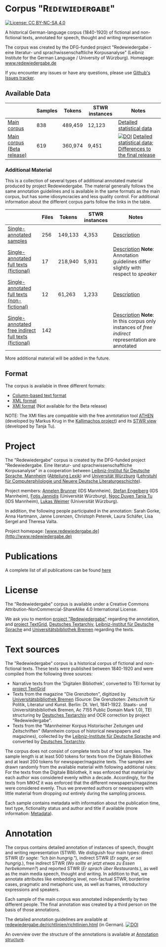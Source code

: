 

# Corpus "Rᴇᴅᴇᴡɪᴇᴅᴇʀɢᴀʙᴇ" 


 [![License: CC BY-NC-SA 4.0](https://img.shields.io/badge/License-CC%20BY--NC--SA%204.0-lightgrey.svg)](https://creativecommons.org/licenses/by-nc-sa/4.0/)

A historical German-language corpus (1840-1920) of fictional and non-fictional texts, annotated for speech, thought and writing representation 

The corpus was created by the DFG-funded project "Redewiedergabe - eine literatur- und sprachwissenschaftliche Korpusanalyse" (Leibniz Institute for the German Language / University of Würzburg). Homepage: www.redewiedergabe.de

If you encounter any issues or have any questions, please use [Github's Issues tracker](https://github.com/redewiedergabe/corpus/issues).

## Available Data

|                            | Samples | Tokens  | STWR instances | Notes                                                   |
|----------------------------|---------|---------|----------------|---------------------------------------------------------|
| [Main corpus](data/main)                | 838     | 489,459 | 12,123         | [Detailed statistical data](resources/docs/main_release_statistics.md)                                                      |
| [Main corpus (Beta release)](data/beta-release) | 619     | 360,974 | 9,451          |   [![DOI](https://zenodo.org/badge/DOI/10.5281/zenodo.2635192.svg)](https://doi.org/10.5281/zenodo.2635192)  [Detailed statistical data](resources/docs/beta_release_statistics.md); [Differences to the final release](resources/docs/differences-main-beta.md)|

### Additional Material
This is a collection of several types of additional annotated material produced by project Redewiedergabe. The material generally follows the same annotation guidelines and is available in the same formats as the main corpus, but has some idiosyncracies and less quality control. For additional information about the different corpus parts follow the links in the table.    

|                            | Files | Tokens  | STWR instances | Notes                                                   |
|----------------------------|---------|---------|----------------|---------------------------------------------------------|
| [Single-annotated samples](data/additional/single_annotated/samples) |  256    | 149,133 | 4,353          |   [Description](resources/docs/single_annotated_samples.md)
| [Single-annotated full texts (fictional)](data/additional/single_annotated/full_fict) |   17   | 218,940|   5,931        |[Description](resources/docs/full_texts.md) **Note**: Annotation guidelines differ slightly with respect to *speaker*   
| [Single-annotated full texts (non-fictional)](data/additional/single_annotated/full_nonfict) |  12    | 61,263|   1,233        |  [Description](resources/docs/full_texts.md)
| [Single-annotated free indirect full texts (fictional)](TODO) | 142 |  |  | [Description](resources/docs/freeindirect-corpus.md) **Note**: In this corpus only instances of *free indirect* representation are annotated

More additional material will be added in the future.

## Format
The corpus is available in three different formats:
* [Column-based text format](resources/docs/column_based_text_format.md)
* [XML format](resources/docs/xml_format.md)
* [XMI format](resources/docs/xmi_format.md) (Not available for the Beta release)

NOTE: The XMI files are compatible with the free anntotation tool [ATHEN](https://gitlab2.informatik.uni-wuerzburg.de/kallimachos/Athen) (developed by Markus Krug in the [Kallimachos project](http://kallimachos.de)) and its [STWR view](https://gitlab2.informatik.uni-wuerzburg.de/kallimachos/Athen/blob/master/de.uniwue.mk.athen/releng/de.uniwue.mk.athen.docu/STWRView.md) (developed by Tanja Tu).

# Project
The "Redewiedergabe" corpus is created by the DFG-funded project "Redewiedergabe. Eine literatur- und sprachwissenschaftliche Korpusanalyse" in a cooperation between [Leibniz-Institut für Deutsche Sprache, Mannheim](http://www1.ids-mannheim.de/lexik/home.html) ([Abteilung Lexik](http://www1.ids-mannheim.de/lexik/home.html)) and [Universität Würzburg](https://www.uni-wuerzburg.de) ([Lehrstuhl für Computerphilologie und Neuere Deutsche Literaturgeschichte](https://www.germanistik.uni-wuerzburg.de/no_cache/lehrstuehle/computerphilologie)). 

Project members: [Annelen Brunner](http://www1.ids-mannheim.de/lexik/personal/brunner.html) (IDS Mannheim), [Stefan Engelberg](http://www1.ids-mannheim.de/lexik/personal/engelberg.html) (IDS Mannheim), [Fotis Jannidis](http://www.jannidis.de/person.html) (Universität Würzburg), [Ngoc Duyen Tanja Tu](https://perso.ids-mannheim.de/seiten/tu.html) (IDS Mannheim), [Lukas Weimer](https://www.germanistik.uni-wuerzburg.de/lehrstuehle/computerphilologie/mitarbeiter/weimer/) (Universität Würzburg).

In addition, the following people participated in the annotation: Sarah Gorke, Anna Hartmann, Janne Lorenzen, Christoph Peterek, Laura Schäfer, Lisa Sergel and Theresa Valta.

Project homepage: [www.redewiedergabe.de](http://www.redewiedergabe.de)

# Publications

A complete list of all publications can be found [here]()

# License

The "Redewiedergabe" corpus is available under a Creative Commons Attribution-NonCommercial-ShareAlike 4.0 International License.

We ask you to mention [project "Redewiedergabe"](http://www.redewiedergabe.de) regarding the annotation, and [project TextGrid](https://textgrid.de/digitale-bibliothek), [Deutsches Textarchiv](http://www.deutschestextarchiv.de), [Leibniz-Institut für Deutsche Sprache](http://www1.ids-mannheim.de) and [Universitätsbibliothek Bremen](http://brema.suub.uni-bremen.de) regarding the texts.

# Text sources
The "Redewiedergabe" corpus is a historical corpus of fictional and non-fictional texts. These texts were published between 1840-1920 and were compiled from the following three sources: 
* Narrative texts from the 'Digitalen Bibliothek', converted to TEI format by [project TextGrid](https://textgrid.de/digitale-bibliothek)
* Texts from the magazine "Die Grenzboten", digitized by [Universitätsbibliothek Bremen](http://brema.suub.uni-bremen.de/grenzboten) (Source: Die Grenzboten: Zeitschrift für Politik, Literatur und Kunst. Berlin: Dt. Verl, 1841-1922. Staats- und Universitätsbibliothek Bremen, Ac 7155 Public Domain Mark 1.0), TEI structuring by [Deutsches Textarchiv](http://www.deutschestextarchiv.de/doku/textquellen#grenzboten) and OCR correction by project "Redewiedergabe".
* Texts from the "Mannheimer Korpus Historischer Zeitungen und Zeitschriften" (Mannheim corpus of historical newspapers and magazines), collected by the [Leibniz-Institute für Deutsche Sprache](https://repos.ids-mannheim.de/mkhz-beschreibung.html) and converted by [Deutsches Textarchiv](http://www.deutschestextarchiv.de/doku/textquellen#mkhz).

The corpus does not consist of complete texts but of text samples. The sample length is at least 500 tokens for texts from the Digitale Bibliothek and at least 200 tokens for newspaper/magazine texts. The samples are drawn randomly from the available material with following additional rules: For the texts from the Digitale Bibliothek, it was enforced that material by each author was considered evenly within a decade. Accordingly, for the texts from MKHZ it was enforced that the different newspapers/magazines were considered evenly. Thus we prevented authors or newspapers with little material from dropping out entirely during the sampling process.
 
Each sample contains metadata with information about the publication time, text type, fictionality status and author and title if available (more information: [Metadata](resources/docs/metadata.md)).  

# Annotation
The corpus contains detailed annotation of instances of speech, thought and writing representation (STWR). We distiguish four main types: direct STWR (_Er sagte: "Ich bin hungrig."_), indirect STWR (_Er sagte, er sei hungrig._), free indirect STWR (_Wo sollte er jetzt etwas zu Essen herbekommen?_) and reported STWR (_Er sprach über Restaurants._), as well as the main media speech, thought and writing. In addition to that, we annotate attributes like embedding level, non-factual STWR, borderline cases, pragmatic and metaphoric use, as well as frames, introductory expressions and speakers. 

Each sample of the main corpus was annotated independently by two different people. The final annotation was created by a third person on the basis of those annotations. 

The detailed annotation guidelines are available at [redewiedergabe.de/richtlinien/richtlinien.html](http://redewiedergabe.de/richtlinien/richtlinien.html) (in German). [![DOI](https://zenodo.org/badge/DOI/10.5281/zenodo.2634995.svg)](https://doi.org/10.5281/zenodo.2634995)

An overview over the structure of the annotations is available at [Annotation structure](resources/docs/annotation_structure.md).


